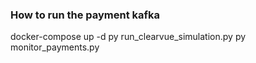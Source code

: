 
### How to run the payment kafka
docker-compose up -d
py run_clearvue_simulation.py
py monitor_payments.py

